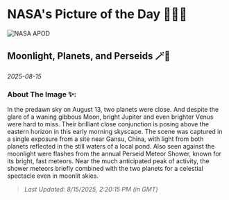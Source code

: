 
# NASA's Picture of the Day 🧑‍🚀💫

  ![NASA APOD](https://apod.nasa.gov/apod/image/2508/IMG_20250813_202125_2048.jpg)
  
  ## Moonlight, Planets, and Perseids 🪄🌌
  
  _2025-08-15_
  
  ### About The Image ✨: 
  
  In the predawn sky on August 13, two planets were close. And despite the glare of a waning gibbous Moon, bright Jupiter and even brighter Venus were hard to miss. Their brilliant close conjunction is posing above the eastern horizon in this early morning skyscape. The scene was captured in a single exposure from a site near Gansu, China, with light from both planets reflected in the still waters of a local pond. Also seen against the moonlight were flashes from the annual Perseid Meteor Shower, known for its bright, fast meteors. Near the much anticipated peak of activity, the shower meteors briefly combined with the two planets for a celestial spectacle even in moonlit skies.
  
  
  
  > _Last Updated: 8/15/2025, 2:20:15 PM (in GMT)_
  